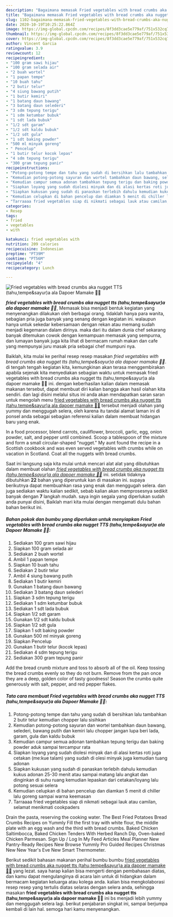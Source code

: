 ```yaml
---
description: "Bagaimana memasak Fried vegetables with bread crumbs aka nugget TTS (tahu,tempe&amp;amp;sayur)a ala Dapoer Mamake 👩‍🍳 Lezat"
title: "Bagaimana memasak Fried vegetables with bread crumbs aka nugget TTS (tahu,tempe&amp;amp;sayur)a ala Dapoer Mamake 👩‍🍳 Lezat"
slug: 1102-bagaimana-memasak-fried-vegetables-with-bread-crumbs-aka-nugget-tts-tahu-tempe-and-amp-sayura-ala-dapoer-mamake-lezat
date: 2020-10-19T10:25:22.864Z
image: https://img-global.cpcdn.com/recipes/8f3dd3cae5e779af/751x532cq70/fried-vegetables-with-bread-crumbs-aka-nugget-tts-tahutempesayura-ala-dapoer-mamake-👩🍳-foto-resep-utama.jpg
thumbnail: https://img-global.cpcdn.com/recipes/8f3dd3cae5e779af/751x532cq70/fried-vegetables-with-bread-crumbs-aka-nugget-tts-tahutempesayura-ala-dapoer-mamake-👩🍳-foto-resep-utama.jpg
cover: https://img-global.cpcdn.com/recipes/8f3dd3cae5e779af/751x532cq70/fried-vegetables-with-bread-crumbs-aka-nugget-tts-tahutempesayura-ala-dapoer-mamake-👩🍳-foto-resep-utama.jpg
author: Vincent Garcia
ratingvalue: 3.9
reviewcount: 12
recipeingredient:
- "100 gram sawi hijau"
- "100 gram selada air"
- "2 buah wortel"
- "1 papan tempe"
- "10 buah tahu"
- "2 butir telur"
- "4 siung bawang putih"
- "1 butir kemiri"
- "1 batang daun bawang"
- "3 batang daun selederi"
- "3 sdm tepung terigu"
- "1 sdm ketumbar bubuk"
- "1 sdt lada bubuk"
- "1/2 sdt garam"
- "1/2 sdt kaldu bubuk"
- "1/2 sdt gula"
- "1 sdt baking powder"
- "500 ml minyak goreng"
- " Pencelup"
- "1 butir telur kocok lepas"
- "4 sdm tepung terigu"
- "300 gram tepung panir"
recipeinstructions:
- "Potong-potong tempe dan tahu yang sudah di bersihkan lalu tambahkan 2 butir telur kemudian chopper lalu sisihkan"
- "Kemudian potong-potong sayuran dan wortel tambahkan daun bawang, selederi, bawang putih dan kemiri lalu chopper jangan lupa beri lada, garam, gula dan kaldu bubuk"
- "Kemudian campur semua adonan tambahkan tepung terigu dan baking powder aduk sampai tercampur rata"
- "Siapkan loyang yang sudah diolesi minyak dan di alasi kertas roti juga cetakan (me:kue talam) yang sudah di olesi minyak juga kemudian tuang adonan"
- "Siapkan kukusan yang sudah di panaskan terlebih dahulu kemudian kukus adonan 25-30 menit atau sampai matang lalu angkat dan dinginkan di suhu ruang kemudian lepaskan dari cetakan/loyang lalu potong sesuai selera"
- "Kemudian celupkan di bahan pencelup dan diamkan 5 menit di chiller lalu goreng sampai warna keemasan"
- "Tarraaaa fried vegetables siap di nikmati sebagai lauk atau camilan, selamat menikmati cookpaders"
categories:
- Resep
tags:
- fried
- vegetables
- with

katakunci: fried vegetables with 
nutrition: 209 calories
recipecuisine: Indonesian
preptime: "PT39M"
cooktime: "PT56M"
recipeyield: "4"
recipecategory: Lunch

---
```



![Fried vegetables with bread crumbs aka nugget TTS (tahu,tempe&amp;sayur)a ala Dapoer Mamake 👩‍🍳](https://img-global.cpcdn.com/recipes/8f3dd3cae5e779af/751x532cq70/fried-vegetables-with-bread-crumbs-aka-nugget-tts-tahutempesayura-ala-dapoer-mamake-👩🍳-foto-resep-utama.jpg)

<b><i>fried vegetables with bread crumbs aka nugget tts (tahu,tempe&amp;sayur)a ala dapoer mamake 👩‍🍳</i></b>, Memasak bisa menjadi bentuk kegiatan yang menyenangkan dilakukan oleh berbagai orang. tidaklah hanya para wanita, sebagian pria juga banyak yang senang dengan kegiatan ini. walaupun hanya untuk sekedar kebersamaan dengan rekan atau memang sudah menjadi kegemaran dalam dirinya. maka dari itu dalam dunia chef sekarang banyak ditemukan cowok dengan kemampuan memasak yang sempurna, dan lumayan banyak juga kita lihat di bermacam rumah makan dan cafe yang mempunyai juru masak pria sebagai chef mumpuni nya.

Baiklah, kita mulai ke perihal resep resep masakan <i>fried vegetables with bread crumbs aka nugget tts (tahu,tempe&amp;sayur)a ala dapoer mamake 👩‍🍳</i>. di tengah tengah kegiatan kita, kemungkinan akan terasa menggembirakan apabila sejenak kita menyediakan sebagian waktu untuk memasak fried vegetables with bread crumbs aka nugget tts (tahu,tempe&amp;sayur)a ala dapoer mamake 👩‍🍳 ini. dengan keberhasilan kalian dalam memasak makanan tersebut, dapat membuat diri kalian bangga akan hasil olahan kita sendiri. dan lagi disini melalui situs ini anda akan mendapatkan saran saran untuk mengolah menu <u>fried vegetables with bread crumbs aka nugget tts (tahu,tempe&amp;sayur)a ala dapoer mamake 👩‍🍳</u> tersebut menjadi olahan yang yummy dan menggugah selera, oleh karena itu tandai alamat laman ini di ponsel anda sebagai sebagian referensi kalian dalam membuat hidangan baru yang enak.

In a food processor, blend carrots, cauliflower, broccoli, garlic, egg, onion powder, salt, and pepper until combined. Scoop a tablespoon of the mixture and form a small circular-shaped &#34;nugget.&#34; My aunt found the recipe in a Scottish cookbook and was even served vegetables with crumbs while on vacation in Scotland. Coat all the nuggets with bread crumbs.


Saat ini langsung saja kita mulai untuk mencari alat alat yang dibutuhkan dalam membuat olahan <u><i>fried vegetables with bread crumbs aka nugget tts (tahu,tempe&amp;sayur)a ala dapoer mamake 👩‍🍳</i></u> ini. setidak tidaknya dibutuhkan <b>22</b> bahan yang diperuntuk kan di masakan ini. supaya berikutnya dapat membuahkan rasa yang enak dan menggugah selera. dan juga sediakan waktu kalian sedikit, sebab kalian akan memprosesnya sedikit banyak dengan <b>7</b> langkah mudah. saya ingin segala yang diperlukan sudah anda punyai disini, Baiklah mari kita mulai dengan mengamati dulu bahan bahan berikut ini.

<!--inarticleads1-->

##### Bahan pokok dan bumbu yang diperlukan untuk menyiapkan Fried vegetables with bread crumbs aka nugget TTS (tahu,tempe&amp;sayur)a ala Dapoer Mamake 👩‍🍳:

1. Sediakan 100 gram sawi hijau
1. Siapkan 100 gram selada air
1. Sediakan 2 buah wortel
1. Ambil 1 papan tempe
1. Siapkan 10 buah tahu
1. Sediakan 2 butir telur
1. Ambil 4 siung bawang putih
1. Sediakan 1 butir kemiri
1. Gunakan 1 batang daun bawang
1. Sediakan 3 batang daun selederi
1. Siapkan 3 sdm tepung terigu
1. Sediakan 1 sdm ketumbar bubuk
1. Sediakan 1 sdt lada bubuk
1. Siapkan 1/2 sdt garam
1. Gunakan 1/2 sdt kaldu bubuk
1. Siapkan 1/2 sdt gula
1. Siapkan 1 sdt baking powder
1. Gunakan 500 ml minyak goreng
1. Siapkan  Pencelup
1. Gunakan 1 butir telur (kocok lepas)
1. Sediakan 4 sdm tepung terigu
1. Sediakan 300 gram tepung panir


Add the bread crumb mixture and toss to absorb all of the oil. Keep tossing the bread crumbs evenly so they do not burn. Remove from the pan once they are a deep, golden color of tasty goodness! Season the crumbs quite generously with salt, pepper, and red pepper flakes. 

<!--inarticleads2-->

##### Tata cara membuat Fried vegetables with bread crumbs aka nugget TTS (tahu,tempe&amp;sayur)a ala Dapoer Mamake 👩‍🍳:

1. Potong-potong tempe dan tahu yang sudah di bersihkan lalu tambahkan 2 butir telur kemudian chopper lalu sisihkan
1. Kemudian potong-potong sayuran dan wortel tambahkan daun bawang, selederi, bawang putih dan kemiri lalu chopper jangan lupa beri lada, garam, gula dan kaldu bubuk
1. Kemudian campur semua adonan tambahkan tepung terigu dan baking powder aduk sampai tercampur rata
1. Siapkan loyang yang sudah diolesi minyak dan di alasi kertas roti juga cetakan (me:kue talam) yang sudah di olesi minyak juga kemudian tuang adonan
1. Siapkan kukusan yang sudah di panaskan terlebih dahulu kemudian kukus adonan 25-30 menit atau sampai matang lalu angkat dan dinginkan di suhu ruang kemudian lepaskan dari cetakan/loyang lalu potong sesuai selera
1. Kemudian celupkan di bahan pencelup dan diamkan 5 menit di chiller lalu goreng sampai warna keemasan
1. Tarraaaa fried vegetables siap di nikmati sebagai lauk atau camilan, selamat menikmati cookpaders


Drain the pasta, reserving the cooking water. The Best Fried Potatoes Bread Crumbs Recipes on Yummly Fill the first tray with white flour, the middle plate with an egg wash and the third with bread crumbs. Baked Chicken Saltimbocca, Baked Chicken Tenders With Herbed Ranch Dip, Oven-baked Chicken Parmesan. Sign Up / Log In My Feed Articles Meal Planner New Pantry-Ready Recipes New Browse Yummly Pro Guided Recipes Christmas New New Year&#39;s Eve New Smart Thermometer. 

Berikut sedikit bahasan makanan perihal bumbu bumbu <u>fried vegetables with bread crumbs aka nugget tts (tahu,tempe&amp;sayur)a ala dapoer mamake 👩‍🍳</u> yang lezat. saya harap kalian bisa mengerti dengan pembahasan diatas, dan kamu dapat mengulanginya di acara lain untuk di hidangkan dalam bermacam kegiatan keluarga atau kolega anda. kalian bisa mengkolaborasi resep resep yang tertulis diatas selaras dengan selera anda, sehingga masakan <b>fried vegetables with bread crumbs aka nugget tts (tahu,tempe&amp;sayur)a ala dapoer mamake 👩‍🍳</b> ini bs menjadi lebih yummy dan menggugah selera lagi. berikut penjabaran singkat ini, sampai berjumpa kembali di lain hal. semoga hari kamu menyenangkan.
